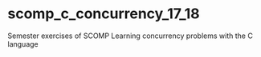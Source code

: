# scomp_c_concurrency_17_18

Semester exercises of SCOMP
Learning concurrency problems with the C language

